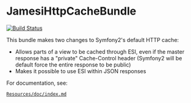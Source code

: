JamesiHttpCacheBundle
=====================

[![Build Status](https://travis-ci.org/jamesisaac/JamesiHttpCacheBundle.png?branch=master)](https://travis-ci.org/jamesisaac/JamesiHttpCacheBundle)

This bundle makes two changes to Symfony2's default HTTP cache:

* Allows parts of a view to be cached through ESI, even if the master response has a "private" Cache-Control header (Symfony2 will be default force the entire response to be public)
* Makes it possible to use ESI within JSON responses

For documentation, see:

[`Resources/doc/index.md`](https://github.com/jamesisaac/JamesiHttpCacheBundle/blob/master/Resources/doc/index.md)
